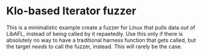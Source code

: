 # Klo-based Iterator fuzzer

This is a minimalistic example create a fuzzer for Linux that pulls data out of LibAFL, instead of being called by it repaetedly.
Use this only if there is absolutely no way to have a traditional harness function that gets called, but the target *needs* to call the fuzzer, instead.
This will rarely be the case.

